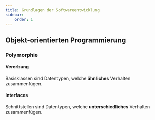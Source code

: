 ```yaml
---
title: Grundlagen der Softwareentwicklung
sidebar:
    order: 1
---
```


## Objekt-orientierten Programmierung

### Polymorphie

#### Vererbung

Basisklassen sind Datentypen, welche **ähnliches** Verhalten zusammenfügen.

#### Interfaces

Schnittstellen sind Datentypen, welche **unterschiedliches** Verhalten zusammenfügen.
